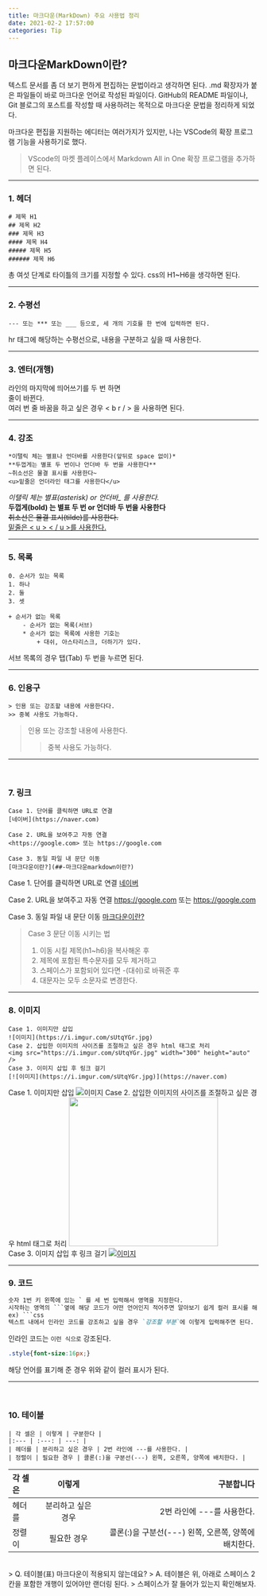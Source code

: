 ```yaml
---
title: 마크다운(MarkDown) 주요 사용법 정리  
date: 2021-02-2 17:57:00
categories: Tip
---
```


## 마크다운MarkDown이란? 
텍스트 문서를 좀 더 보기 편하게 편집하는 문법이라고 생각하면 된다. .md 확장자가 붙은 파일들이 바로 마크다운 언어로 작성된 파일이다. GitHub의 README 파일이나, Git 블로그의 포스트를 작성할 때 사용하려는 목적으로 마크다운 문법을 정리하게 되었다. 

마크다운 편집을 지원하는 에디터는 여러가지가 있지만, 나는 VSCode의 확장 프로그램 기능을 사용하기로 했다. 
> VScode의 마켓 플레이스에서 Markdown All in One 확장 프로그램을 추가하면 된다.  

---

### 1. 헤더
```
# 제목 H1
## 제목 H2
### 제목 H3
#### 제목 H4
##### 제목 H5
###### 제목 H6
```
총 여섯 단계로 타이틀의 크기를 지정할 수 있다. css의 H1~H6을 생각하면 된다.  

---

### 2. 수평선
```
--- 또는 *** 또는 ___ 등으로, 세 개의 기호를 한 번에 입력하면 된다. 
```
hr 태그에 해당하는 수평선으로, 내용을 구분하고 싶을 때 사용한다. 

---

### 3. 엔터(개행) 
라인의 마지막에 띄어쓰기를 두 번 하면  
줄이 바뀐다.  
여러 번 줄 바꿈을 하고 싶은 경우 < b r / > 을 사용하면 된다.

---

### 4. 강조
```
*이탤릭 체는 별표나 언더바를 사용한다(앞뒤로 space 없이)*
**두껍게는 별표 두 번이나 언더바 두 번을 사용한다**
~취소선은 물결 표시를 사용한다~
<u>밑줄은 언더라인 태그를 사용한다</u>

```

*이탤릭 체는 별표(asterisk) or 언더바_ 를 사용한다.*  
**두껍게(bold) 는 별표 두 번 or 언더바 두 번을 사용한다**  
~~취소선은 물결 표시(tilde)를 사용한다.~~  
<u>밑줄은 < u > < / u >를 사용한다.</u>

---

### 5. 목록

```
0. 순서가 있는 목록 
1. 하나
2. 둘
3. 셋

+ 순서가 없는 목록
    - 순서가 없는 목록(서브)
    * 순서가 없는 목록에 사용한 기호는
        + 대쉬, 아스타리스크, 더하기가 있다. 
```
서브 목록의 경우 탭(Tab) 두 번을 누르면 된다.

---

### 6. 인용구
```
> 인용 또는 강조할 내용에 사용한다다.
>> 중복 사용도 가능하다. 
```
> 인용 또는 강조할 내용에 사용한다.
>> 중복 사용도 가능하다. 
---
<br />

### 7. 링크
```
Case 1. 단어를 클릭하면 URL로 연결
[네이버](https://naver.com)

Case 2. URL을 보여주고 자동 연결 
<https://google.com> 또는 https://google.com

Case 3. 동일 파일 내 문단 이동
[마크다운이란?](##-마크다운markdown이란?)
```
Case 1. 단어를 클릭하면 URL로 연결
[네이버](https://naver.com)

Case 2. URL을 보여주고 자동 연결 
<https://google.com> 또는 https://google.com

Case 3. 동일 파일 내 문단 이동
[마크다운이란?](##-마크다운markdown이란?)

> Case 3 문단 이동 시키는 법  
> 1. 이동 시킬 제목(h1~h6)을 복사해온 후 
> 2. 제목에 포함된 특수문자를 모두 제거하고
> 3. 스페이스가 포함되어 있다면 -(대쉬)로 바꿔준 후
> 4. 대문자는 모두 소문자로 변경한다. 

---

### 8. 이미지
```
Case 1. 이미지만 삽입
![이미지](https://i.imgur.com/sUtqYGr.jpg)
Case 2. 삽입한 이미지의 사이즈를 조절하고 싶은 경우 html 태그로 처리
<img src="https://i.imgur.com/sUtqYGr.jpg" width="300" height="auto" />
Case 3. 이미지 삽입 후 링크 걸기
[![이미지](https://i.imgur.com/sUtqYGr.jpg)](https://naver.com)
``` 
Case 1. 이미지만 삽입
![이미지](https://i.imgur.com/sUtqYGr.jpg)
Case 2. 삽입한 이미지의 사이즈를 조절하고 싶은 경우 html 태그로 처리
<img src="https://i.imgur.com/sUtqYGr.jpg" width="300" height="auto" />  
Case 3. 이미지 삽입 후 링크 걸기
[![이미지](https://i.imgur.com/sUtqYGr.jpg)](https://naver.com)

---

### 9. 코드
```markdown
숫자 1번 키 왼쪽에 있는 ` 를 세 번 입력해서 영역을 지정한다. 
시작하는 영역의 ```옆에 해당 코드가 어떤 언어인지 적어주면 알아보기 쉽게 컬러 표시를 해 준다.
ex) ```css 
텍스트 내에서 인라인 코드를 강조하고 싶을 경우 `강조할 부분`에 이렇게 입력해주면 된다.
```
인라인 코드는 `이런 식으로` 강조된다.
```css
.style{font-size:16px;}
```
해당 언어를 표기해 준 경우 위와 같이 컬러 표시가 된다. 

---
<br />

### 10. 테이블
```
| 각 셀은 | 이렇게 | 구분한다 |  
|:--- | :---: | ---: |
| 헤더를 | 분리하고 싶은 경우 | 2번 라인에 ---를 사용한다. |
| 정렬이 | 필요한 경우 | 콜론(:)을 구분선(---) 왼쪽, 오른쪽, 양쪽에 배치한다. |
```  
  
| 각 셀은 | 이렇게 | 구분합니다 |  
|:--- | :---: | ---: |
| 헤더를 | 분리하고 싶은 경우 | 2번 라인에 ---를 사용한다. |
| 정렬이 | 필요한 경우 | 콜론(:)을 구분선(---) 왼쪽, 오른쪽, 양쪽에 배치한다. |  
  
<br />  
> Q. 테이블(표) 마크다운이 적용되지 않는데요?  
> A. 테이블은 위, 아래로 스페이스 2칸을 포함한 개행이 있어야만 랜더링 된다.   
> 스페이스가 잘 들어가 있는지 확인해보자. 
